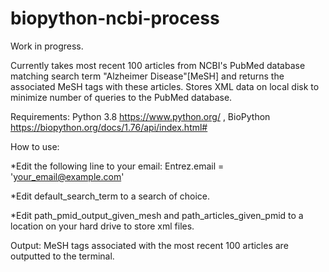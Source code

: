 # biopython-ncbi-process
Work in progress.

Currently takes most recent 100 articles from NCBI's PubMed database matching search term "Alzheimer Disease"[MeSH] and returns the associated MeSH tags with these articles. Stores XML data on local disk to minimize number of queries to the PubMed database.

Requirements:
Python 3.8 https://www.python.org/ ,
BioPython
https://biopython.org/docs/1.76/api/index.html#

How to use:

*Edit the following line to your email:
Entrez.email = 'your_email@example.com'

*Edit default_search_term to a search of choice.

*Edit path_pmid_output_given_mesh and path_articles_given_pmid to a location on your hard drive to store xml files.



Output:
MeSH tags associated with the most recent 100 articles are outputted to the terminal.
